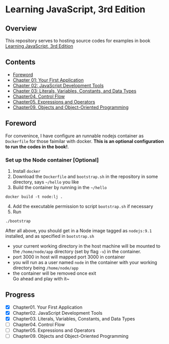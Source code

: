 # Learning JavaScript, 3rd Edition    

## Overview  
This repository serves to hosting source codes for examples in book [Learning JavaScript, 3rd Edition](https://www.amazon.cn/JavaScript%E5%AD%A6%E4%B9%A0%E6%8C%87%E5%8D%97-%E7%AC%AC3%E7%89%88-%E7%BE%8E-Ethan-Brown-%E5%B8%83%E6%9C%97/dp/B073L8PGSD/ref=sr_1_1?s=books&ie=UTF8&qid=1510117364&sr=1-1&keywords=Learning+JavaScript%2C+3rd+Edition&dpID=51uMzRdcOHL&preST=_SX258_BO1,204,203,200_QL70_&dpSrc=srch)

## Contents  
+ [Foreword](#foreword)  
+ [Chapter 01: Your First Application](chapter01/README.md)    
+ [Chapter 02: JavaScript Development Tools](chapter02/README.md)    
+ [Chapter 03: Literals, Variables, Constants, and Data Types](chapter03/README.md)    
+ [Chapter04. Control Flow](chapter04/README.md)    
+ [Chapter05. Expressions and Operators](chapter05/README.md)  
+ [Chapter09. Objects and Object-Oriented Programming](chapter09/README.md)  

<a name="foreword"></a>
## Foreword  
For convenince, I have configure an runnable nodejs container as `Dockerfile` for those faimilar with docker. **This is an optional configuration to run the codes in the book!**.

### Set up the Node container [Optional]  
1. Install `docker`   
2. Download the `Dockerfile` and `bootstrap.sh` in the repository in some directory, says `~/hello` you like   
3. Build the container by running in the `~/hello`      
```base
docker build -t node:lj .
```  
4. Add the executable permission to script `bootstrap.sh` if necessary   
5. Run   
```
./bootstrap
```  
After all above, you should get in a Node image tagged as `nodejs:9.1` installed, and as specified in `bootstrap.sh`   
+ your current working directory in the host machine will be mounted to the `/home/node/app` directory (set by flag `-v`) in the container. 
+ port 3000 in host will mapped port 3000 in container  
+ you will run as a user named `node` in the container with your working directory being `/home/node/app`  
+ the container will be removed once exit  
Go ahead and play with it~  


## Progress  
+ [x] Chapter01. Your First Application  
+ [x] Chapter02. JavaScript Development Tools  
+ [x] Chapter03. Literals, Variables, Constants, and Data Types  
+ [ ] Chapter04. Control Flow  
+ [ ] Chapter05. Expressions and Operators  
+ [ ] Chapter09. Objects and Object-Oriented Programming  
